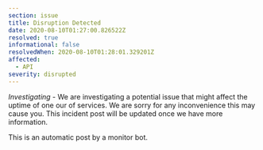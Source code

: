 ```yaml
---
section: issue
title: Disruption Detected
date: 2020-08-10T01:27:00.826522Z
resolved: true
informational: false
resolvedWhen: 2020-08-10T01:28:01.329201Z
affected:
  - API
severity: disrupted
---
```

*Investigating* - We are investigating a potential issue that might affect the uptime of one our of services. We are sorry for any inconvenience this may cause you. This incident post will be updated once we have more information.

This is an automatic post by a monitor bot.
        